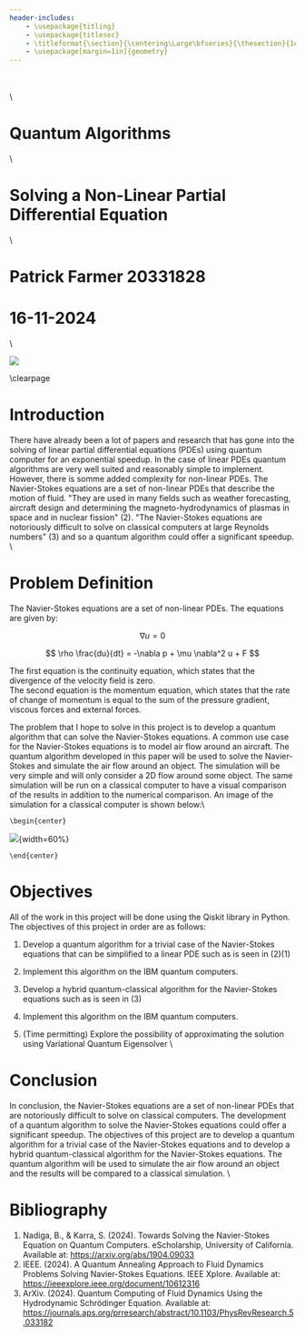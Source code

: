 ```yaml
---
header-includes:
    - \usepackage{titling}
    - \usepackage{titlesec}
    - \titleformat{\section}{\centering\Large\bfseries}{\thesection}{1em}{}
    - \usepackage[margin=1in]{geometry}
---
```


 \
 \
 \

# Quantum Algorithms
 \

# **Solving a Non-Linear Partial Differential Equation**
 \


# Patrick Farmer 20331828
# 16-11-2024
 \

![](https://www.tcd.ie/media/tcd/site-assets/images/tcd-logo.png)

\clearpage

# Introduction

There have already been a lot of papers and research that has gone into the solving of linear partial differential equations (PDEs) using quantum computer for an exponential speedup. In the case of linear PDEs quantum algorithms are very well suited and reasonably simple to implement. However, there is somme added complexity for non-linear PDEs. The Navier-Stokes equations are a set of non-linear PDEs that describe the motion of fluid. "They are used in many fields such as weather forecasting, aircraft design and determining the magneto-hydrodynamics of plasmas in space and in nuclear fission" (2). "The Navier-Stokes equations are notoriously difficult to solve on classical computers at large Reynolds numbers" (3) and so a quantum algorithm could offer a significant speedup.
\

# Problem Definition

The Navier-Stokes equations are a set of non-linear PDEs. The equations are given by:

$$
\nabla u = 0
$$

$$
\rho \frac{du}{dt} = -\nabla p + \mu \nabla^2 u + F
$$

The first equation is the continuity equation, which states that the divergence of the velocity field is zero.\
The second equation is the momentum equation, which states that the rate of change of momentum is equal to the sum of the pressure gradient, viscous forces and external forces.

The problem that I hope to solve in this project is to develop a quantum algorithm that can solve the Navier-Stokes equations. A common use case for the Navier-Stokes equations is to model air flow around an aircraft. The quantum algorithm developed in this paper will be used to solve the Navier-Stokes and simulate the air flow around an object. The simulation will be very simple and will only consider a 2D flow around some object. The same simulation will be run on a classical computer to have a visual comparison of the results in addition to the numerical comparison. An image of the simulation for a classical computer is shown below:\

```{=latex}
\begin{center}
```

![](Images/final_frame.png){width=60%}

```{=latex}
\end{center}
```

# Objectives

All of the work in this project will be done using the Qiskit library in Python. 
The objectives of this project in order are as follows:

1. Develop a quantum algorithm for a trivial case of the Navier-Stokes equations that can be simplified to a linear PDE such as is seen in (2)(1)

2. Implement this algorithm on the IBM quantum computers.

3. Develop a hybrid quantum-classical algorithm for the Navier-Stokes equations such as is seen in (3)

4. Implement this algorithm on the IBM quantum computers.

5. (Time permitting) Explore the possibility of approximating the solution using Variational Quantum Eigensolver
\

# Conclusion

In conclusion, the Navier-Stokes equations are a set of non-linear PDEs that are notoriously difficult to solve on classical computers. The development of a quantum algorithm to solve the Navier-Stokes equations could offer a significant speedup. The objectives of this project are to develop a quantum algorithm for a trivial case of the Navier-Stokes equations and to develop a hybrid quantum-classical algorithm for the Navier-Stokes equations. The quantum algorithm will be used to simulate the air flow around an object and the results will be compared to a classical simulation.
\

# Bibliography
1. Nadiga, B., & Karra, S. (2024). Towards Solving the Navier-Stokes Equation on Quantum Computers. eScholarship, University of California. Available at: https://arxiv.org/abs/1904.09033
2. IEEE. (2024). A Quantum Annealing Approach to Fluid Dynamics Problems Solving Navier-Stokes Equations. IEEE Xplore. Available at: https://ieeexplore.ieee.org/document/10612316
3. ArXiv. (2024). Quantum Computing of Fluid Dynamics Using the Hydrodynamic Schrödinger Equation. Available at: https://journals.aps.org/prresearch/abstract/10.1103/PhysRevResearch.5.033182
